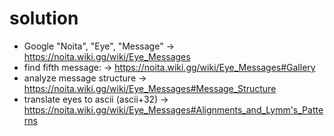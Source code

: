 # solution
- Google "Noita", "Eye", "Message"
  -> https://noita.wiki.gg/wiki/Eye_Messages
- find fifth message:
  -> https://noita.wiki.gg/wiki/Eye_Messages#Gallery
- analyze message structure
  -> https://noita.wiki.gg/wiki/Eye_Messages#Message_Structure
- translate eyes to ascii (ascii+32)
  -> https://noita.wiki.gg/wiki/Eye_Messages#Alignments_and_Lymm's_Patterns
